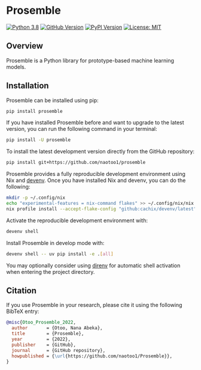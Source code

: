 # Prosemble

[![Python 3.8](https://img.shields.io/badge/python-3.8-blue.svg)](https://www.python.org/downloads/release/python-380/)
[![GitHub Version](https://img.shields.io/badge/version-0.9.2-yellow.svg)](https://github.com/naotoo1/Prosemble)
[![PyPI Version](https://img.shields.io/badge/pypi-0.9.2-orange.svg)](https://pypi.org/project/prosemble/)
[![License: MIT](https://img.shields.io/badge/License-MIT-green.svg)](https://opensource.org/licenses/MIT)

## Overview

Prosemble is a Python library for prototype-based machine learning models.

## Installation

Prosemble can be installed using pip:

```bash
pip install prosemble
```

If you have installed Prosemble before and want to upgrade to the latest version, you can run the following command in your terminal:

```bash
pip install -U prosemble
```

To install the latest development version directly from the GitHub repository:

```bash
pip install git+https://github.com/naotoo1/prosemble
```

Prosemble provides a fully reproducible development environment using Nix and [devenv](https://devenv.sh/getting-started/). Once you have installed Nix and devenv, you can do the following:

   ```bash
   mkdir -p ~/.config/nix
   echo "experimental-features = nix-command flakes" >> ~/.config/nix/nix.conf
   nix profile install --accept-flake-config "github:cachix/devenv/latest"
   ```

Activate the reproducible development environment with:
   ```bash
   devenv shell
   ```

Install Prosemble in develop mode with:
   ```bash
   devenv shell -- uv pip install -e .[all]
   ```

You may optionally consider using [direnv](https://direnv.net/) for automatic shell activation when entering the project directory.


## Citation

If you use Prosemble in your research, please cite it using the following BibTeX entry:

```bibtex
@misc{Otoo_Prosemble_2022,
  author       = {Otoo, Nana Abeka},
  title        = {Prosemble},
  year         = {2022},
  publisher    = {GitHub},
  journal      = {GitHub repository},
  howpublished = {\url{https://github.com/naotoo1/Prosemble}},
}
```
